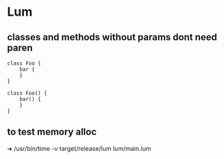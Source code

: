 # Lum

## classes and methods without params dont need paren

```
class Foo {
    bar {
    }
}

class Foo() {
    bar() {
    }
}
```

## to test memory alloc
➜  /usr/bin/time -v target/release/lum lum/main.lum
